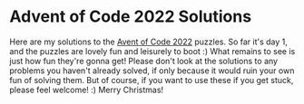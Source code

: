 # Advent of Code 2022 Solutions
Here are my solutions to the [Avent of Code 2022](https://adventofcode.com/2022) puzzles. So far it's day 1, and the puzzles are lovely fun and leisurely to boot :) What remains to see is just how fun they're gonna get!
Please don't look at the solutions to any problems you haven't already solved, if only because it would ruin your
own fun of solving them. But of course, if you want to use these if you get stuck, please feel welcome! :)
Merry Christmas!